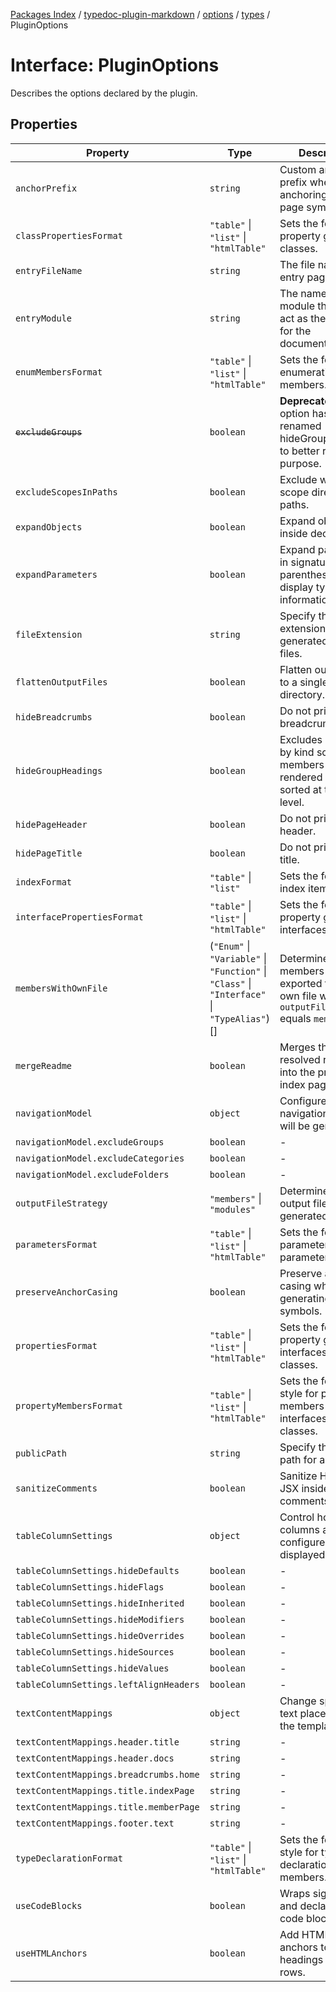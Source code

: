 [Packages Index](../../../../../README.md) / [typedoc-plugin-markdown](../../../../README.md) / [options](../../../README.md) / [types](../README.md) / PluginOptions

# Interface: PluginOptions

Describes the options declared by the plugin.

## Properties

| Property                               | Type                                                                                         | Description                                                                                         |
| -------------------------------------- | -------------------------------------------------------------------------------------------- | --------------------------------------------------------------------------------------------------- |
| `anchorPrefix`                         | `string`                                                                                     | Custom anchor prefix when anchoring to in-page symbols.                                             |
| `classPropertiesFormat`                | `"table"` \| `"list"` \| `"htmlTable"`                                                       | Sets the format of property groups for classes.                                                     |
| `entryFileName`                        | `string`                                                                                     | The file name of the entry page.                                                                    |
| `entryModule`                          | `string`                                                                                     | The name of a module that should act as the root page for the documentation.                        |
| `enumMembersFormat`                    | `"table"` \| `"list"` \| `"htmlTable"`                                                       | Sets the format of enumeration members.                                                             |
| ~~`excludeGroups`~~                    | `boolean`                                                                                    | **Deprecated** This option has been renamed hideGroupHeadings to better reflect its purpose.        |
| `excludeScopesInPaths`                 | `boolean`                                                                                    | Exclude writing @ scope directories in paths.                                                       |
| `expandObjects`                        | `boolean`                                                                                    | Expand objects inside declarations.                                                                 |
| `expandParameters`                     | `boolean`                                                                                    | Expand parameters in signature parentheses to display type information.                             |
| `fileExtension`                        | `string`                                                                                     | Specify the file extension for generated output files.                                              |
| `flattenOutputFiles`                   | `boolean`                                                                                    | Flatten output files to a single directory.                                                         |
| `hideBreadcrumbs`                      | `boolean`                                                                                    | Do not print breadcrumbs.                                                                           |
| `hideGroupHeadings`                    | `boolean`                                                                                    | Excludes grouping by kind so all members are rendered and sorted at the same level.                 |
| `hidePageHeader`                       | `boolean`                                                                                    | Do not print page header.                                                                           |
| `hidePageTitle`                        | `boolean`                                                                                    | Do not print page title.                                                                            |
| `indexFormat`                          | `"table"` \| `"list"`                                                                        | Sets the format of index items.                                                                     |
| `interfacePropertiesFormat`            | `"table"` \| `"list"` \| `"htmlTable"`                                                       | Sets the format of property groups for interfaces.                                                  |
| `membersWithOwnFile`                   | (`"Enum"` \| `"Variable"` \| `"Function"` \| `"Class"` \| `"Interface"` \| `"TypeAlias"`)\[] | Determines which members are exported to their own file when `outputFileStrategy` equals `members`. |
| `mergeReadme`                          | `boolean`                                                                                    | Merges the resolved readme into the project index page.                                             |
| `navigationModel`                      | `object`                                                                                     | Configures how the navigation model will be generated.                                              |
| `navigationModel.excludeGroups`        | `boolean`                                                                                    | -                                                                                                   |
| `navigationModel.excludeCategories`    | `boolean`                                                                                    | -                                                                                                   |
| `navigationModel.excludeFolders`       | `boolean`                                                                                    | -                                                                                                   |
| `outputFileStrategy`                   | `"members"` \| `"modules"`                                                                   | Determines how output files are generated.                                                          |
| `parametersFormat`                     | `"table"` \| `"list"` \| `"htmlTable"`                                                       | Sets the format of parameter and type parameter groups.                                             |
| `preserveAnchorCasing`                 | `boolean`                                                                                    | Preserve anchor casing when generating link to symbols.                                             |
| `propertiesFormat`                     | `"table"` \| `"list"` \| `"htmlTable"`                                                       | Sets the format of property groups for interfaces and classes.                                      |
| `propertyMembersFormat`                | `"table"` \| `"list"` \| `"htmlTable"`                                                       | Sets the format of style for property members for interfaces and classes.                           |
| `publicPath`                           | `string`                                                                                     | Specify the base path for all urls.                                                                 |
| `sanitizeComments`                     | `boolean`                                                                                    | Sanitize HTML and JSX inside JsDoc comments.                                                        |
| `tableColumnSettings`                  | `object`                                                                                     | Control how table columns are configured and displayed.                                             |
| `tableColumnSettings.hideDefaults`     | `boolean`                                                                                    | -                                                                                                   |
| `tableColumnSettings.hideFlags`        | `boolean`                                                                                    | -                                                                                                   |
| `tableColumnSettings.hideInherited`    | `boolean`                                                                                    | -                                                                                                   |
| `tableColumnSettings.hideModifiers`    | `boolean`                                                                                    | -                                                                                                   |
| `tableColumnSettings.hideOverrides`    | `boolean`                                                                                    | -                                                                                                   |
| `tableColumnSettings.hideSources`      | `boolean`                                                                                    | -                                                                                                   |
| `tableColumnSettings.hideValues`       | `boolean`                                                                                    | -                                                                                                   |
| `tableColumnSettings.leftAlignHeaders` | `boolean`                                                                                    | -                                                                                                   |
| `textContentMappings`                  | `object`                                                                                     | Change specific text placeholders in the template.                                                  |
| `textContentMappings.header.title`     | `string`                                                                                     | -                                                                                                   |
| `textContentMappings.header.docs`      | `string`                                                                                     | -                                                                                                   |
| `textContentMappings.breadcrumbs.home` | `string`                                                                                     | -                                                                                                   |
| `textContentMappings.title.indexPage`  | `string`                                                                                     | -                                                                                                   |
| `textContentMappings.title.memberPage` | `string`                                                                                     | -                                                                                                   |
| `textContentMappings.footer.text`      | `string`                                                                                     | -                                                                                                   |
| `typeDeclarationFormat`                | `"table"` \| `"list"` \| `"htmlTable"`                                                       | Sets the format of style for type declaration members.                                              |
| `useCodeBlocks`                        | `boolean`                                                                                    | Wraps signatures and declarations in code blocks.                                                   |
| `useHTMLAnchors`                       | `boolean`                                                                                    | Add HTML named anchors to headings and table rows.                                                  |
